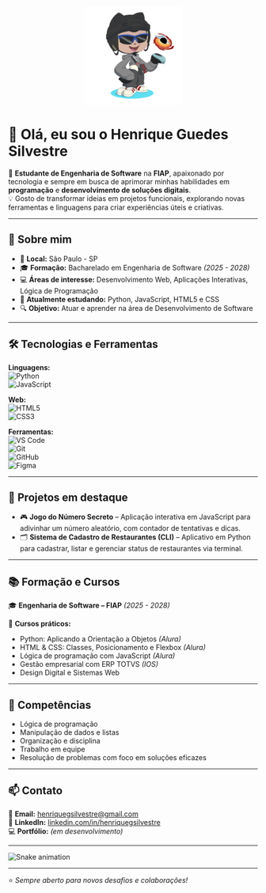 <p align="center">
  <img src="octocat-1754870256210.png" alt="Meu Octocat" width="200"/>
</p>

# 👋 Olá, eu sou o Henrique Guedes Silvestre  

🎯 **Estudante de Engenharia de Software** na **FIAP**, apaixonado por tecnologia e sempre em busca de aprimorar minhas habilidades em **programação** e **desenvolvimento de soluções digitais**.  
💡 Gosto de transformar ideias em projetos funcionais, explorando novas ferramentas e linguagens para criar experiências úteis e criativas.  

---

## 🚀 Sobre mim  
- 📍 **Local:** São Paulo - SP  
- 🎓 **Formação:** Bacharelado em Engenharia de Software *(2025 - 2028)*  
- 💻 **Áreas de interesse:** Desenvolvimento Web, Aplicações Interativas, Lógica de Programação  
- 🌱 **Atualmente estudando:** Python, JavaScript, HTML5 e CSS  
- 🔍 **Objetivo:** Atuar e aprender na área de Desenvolvimento de Software  

---

## 🛠 Tecnologias e Ferramentas  

**Linguagens:**  
![Python](https://img.shields.io/badge/Python-3776AB?style=for-the-badge&logo=python&logoColor=white)  
![JavaScript](https://img.shields.io/badge/JavaScript-323330?style=for-the-badge&logo=javascript&logoColor=F7DF1E)  

**Web:**  
![HTML5](https://img.shields.io/badge/HTML5-E34F26?style=for-the-badge&logo=html5&logoColor=white)  
![CSS3](https://img.shields.io/badge/CSS3-1572B6?style=for-the-badge&logo=css3&logoColor=white)  

**Ferramentas:**  
![VS Code](https://img.shields.io/badge/VS_Code-0078D4?style=for-the-badge&logo=visualstudiocode&logoColor=white)  
![Git](https://img.shields.io/badge/Git-F05032?style=for-the-badge&logo=git&logoColor=white)  
![GitHub](https://img.shields.io/badge/GitHub-100000?style=for-the-badge&logo=github&logoColor=white)  
![Figma](https://img.shields.io/badge/Figma-F24E1E?style=for-the-badge&logo=figma&logoColor=white)  

---

## 📌 Projetos em destaque  
- 🎮 **Jogo do Número Secreto** – Aplicação interativa em JavaScript para adivinhar um número aleatório, com contador de tentativas e dicas.  
- 🗂 **Sistema de Cadastro de Restaurantes (CLI)** – Aplicativo em Python para cadastrar, listar e gerenciar status de restaurantes via terminal.  

---

## 📚 Formação e Cursos  

🎓 **Engenharia de Software – FIAP** *(2025 - 2028)*  

📜 **Cursos práticos:**  
- Python: Aplicando a Orientação a Objetos *(Alura)*  
- HTML & CSS: Classes, Posicionamento e Flexbox *(Alura)*  
- Lógica de programação com JavaScript *(Alura)*  
- Gestão empresarial com ERP TOTVS *(IOS)*  
- Design Digital e Sistemas Web  

---

## 🌟 Competências  
- Lógica de programação  
- Manipulação de dados e listas  
- Organização e disciplina  
- Trabalho em equipe  
- Resolução de problemas com foco em soluções eficazes  

---

## 📫 Contato  

📧 **Email:** [henriquegsilvestre@gmail.com](mailto:henriquegsilvestre@gmail.com)  
🔗 **LinkedIn:** [linkedin.com/in/henriquegsilvestre](#)  
💻 **Portfólio:** *(em desenvolvimento)*  

---

![Snake animation](https://github.com/seu-usuario-aqui/seu-usuario-aqui/blob/output/github-contribution-grid-snake.svg)

---
⭐ *Sempre aberto para novos desafios e colaborações!*
